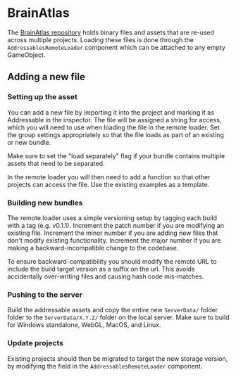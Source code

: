 # BrainAtlas

The [BrainAtlas repository](https://github.com/VirtualBrainLab/BrainAtlas/) holds binary files and assets that are re-used across multiple projects. Loading these files is done through the `AddressablesRemoteLoader` component which can be attached to any empty GameObject.

## Adding a new file

### Setting up the asset

You can add a new file by importing it into the project and marking it as Addressable in the inspector. The file will be assigned a string for access, which you will need to use when loading the file in the remote loader. Set the group settings appropriately so that the file loads as part of an existing or new bundle.

Make sure to set the "load separately" flag if your bundle contains multiple assets that need to be separated.

In the remote loader you will then need to add a function so that other projects can access the file. Use the existing examples as a template.

### Building new bundles

The remote loader uses a simple versioning setup by tagging each build with a tag (e.g. v0.1.1). Increment the patch number if you are modifying an existing file. Increment the minor number if you are adding new files that don't modify existing functionality. Increment the major number if you are making a backward-incompatible change to the codebase.

To ensure backward-compatibility you should modify the remote URL to include the build target version as a suffix on the url. This avoids accidentally over-writing files and causing hash code mis-matches. 

### Pushing to the server

Build the addressable assets and copy the entire new `ServerData/` folder folder to the `ServerData/X.Y.Z/` folder on the local server. Make sure to build for Windows standalone, WebGL, MacOS, and Linux.

### Update projects

Existing projects should then be migrated to target the new storage version, by modifying the field in the `AddressablesRemoteLoader` component.